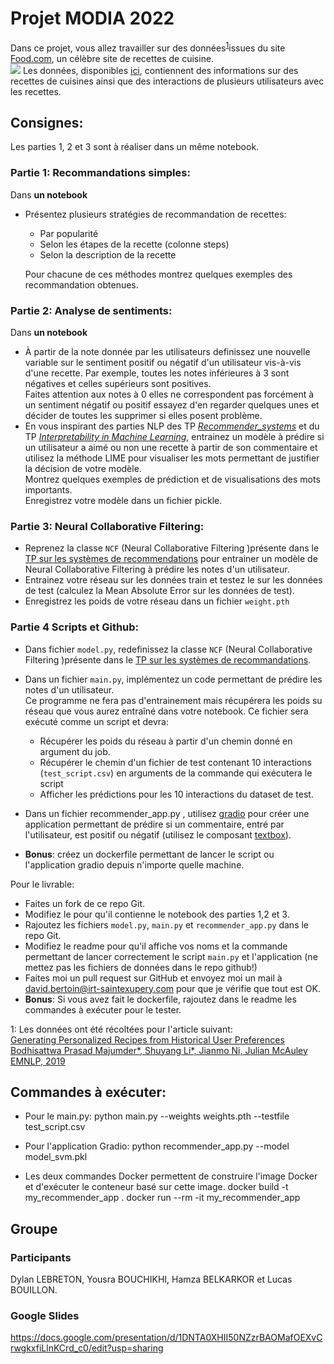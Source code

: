 # Projet MODIA 2022

Dans ce projet, vous allez travailler sur des données<sup>[1](#myfootnote1)</sup>issues du site [Food.com](https://www.food.com/), un célèbre site de recettes de cuisine.   
![](img/food.png)
Les données, disponibles [ici](https://drive.google.com/drive/folders/18JyoxTIrIH2s2wG6HtxGiKsdFtGSfUWm?usp=sharing), contiennent des informations sur des recettes de cuisines ainsi que des interactions de plusieurs utilisateurs avec les recettes.   

## Consignes:
Les parties 1, 2 et 3 sont à réaliser dans un même notebook.
### Partie 1: Recommandations simples:
Dans __un notebook__
*   Présentez plusieurs stratégies de recommandation  de recettes:
    *   Par popularité
    *   Selon les étapes de la recette (colonne steps)
    *   Selon la description de la recette 

    Pour chacune de ces méthodes montrez quelques exemples des recommandation  obtenues.

### Partie 2: Analyse de sentiments:
Dans __un notebook__
*   À partir de la note donnée par les utilisateurs definissez une nouvelle variable sur le sentiment positif ou négatif d'un utilisateur vis-à-vis d'une recette.
Par exemple, toutes les notes inférieures à 3 sont négatives et celles supérieurs sont positives.  
Faites attention aux notes à 0 elles ne correspondent pas forcément à un sentiment négatif ou positif essayez d'en regarder quelques unes et décider de toutes les supprimer si elles posent problème.
* En vous inspirant des parties NLP des TP [_Recommender_systems_](https://colab.research.google.com/github/DavidBert/N7-techno-IA/blob/master/code/recommender_systems/INSA_Reco_solution.ipynb#scrollTo=CSWUNjSB5oo-) et du TP [_Interpretability in Machine Learning_](https://colab.research.google.com/github/wikistat/AI-Frameworks/blob/website/code/interpretability/TP_interpretability_solution.ipynb), entrainez un modèle à prédire si un utilisateur a aimé ou non une recette à partir de son commentaire et utilisez la méthode LIME pour visualiser les mots permettant de justifier la décision de votre modèle.  
Montrez quelques exemples de prédiction et de visualisations des mots importants.  
Enregistrez votre modèle dans un fichier pickle.


### Partie 3: Neural Collaborative Filtering:
* Reprenez la classe ```NCF``` (Neural Collaborative Filtering )présente dans le [TP sur les systèmes de recommendations](https://colab.research.google.com/github/wikistat/AI-Frameworks/blob/website/code/recommender_systems/INSA_Reco_solution.ipynb) pour entrainer un modèle de Neural Collaborative Filtering à prédire les notes d'un utilisateur.
* Entrainez votre réseau sur les données train et testez le sur les données de test (calculez la Mean Absolute Error sur les données de test).
* Enregistrez les poids de votre réseau dans un fichier ```weight.pth```


### Partie 4 Scripts et Github:
*   Dans fichier ```model.py```, redefinissez la classe ```NCF``` (Neural Collaborative Filtering )présente dans le [TP sur les systèmes de recommandations](https://colab.research.google.com/github/wikistat/AI-Frameworks/blob/website/code/recommender_systems/INSA_Reco_solution.ipynb).
* Dans un fichier ```main.py```, implémentez un code permettant de prédire les notes d'un utilisateur.  
Ce programme ne fera pas d'entrainement mais récupérera les poids su réseau que vous aurez entraîné dans votre notebook.
Ce fichier sera exécuté comme un script et devra:
    * Récupérer les poids du réseau à partir d'un chemin donné en argument du job.
    * Récupérer le chemin d'un fichier de test contenant 10 interactions (```test_script.csv```) en arguments de la commande qui exécutera le script 
    *   Afficher les prédictions pour les 10 interactions du dataset de test.  

* Dans un fichier recommender_app.py , utilisez [gradio](https://gradio.app/) pour créer une application permettant de prédire si un commentaire, entré par l'utilisateur, est positif ou négatif (utilisez le composant [textbox](https://gradio.app/docs/#textbox)).

*   __Bonus__: créez un dockerfile permettant de lancer le script ou l'application gradio depuis n'importe quelle machine.

Pour le livrable:

*   Faites un fork de ce repo Git.
*   Modifiez le pour qu'il contienne le notebook des parties 1,2 et 3.
*   Rajoutez les fichiers ```model.py```, ```main.py``` et ```recommender_app.py``` dans le repo Git.	
*   Modifiez le readme pour qu'il affiche vos noms et la commande permettant de lancer correctement le script ```main.py``` et l'application (ne mettez pas les fichiers de données dans le repo github!)
* Faites moi un pull request sur GitHub et envoyez moi un mail à david.bertoin@irt-saintexupery.com pour que je vérifie que tout est OK.
* __Bonus__: Si vous avez fait le dockerfile, rajoutez dans le readme les commandes à exécuter pour le tester.

<a name="myfootnote1">1</a>: Les données ont été récoltées  pour l'article suivant:  
 [Generating Personalized Recipes from Historical User Preferences
Bodhisattwa Prasad Majumder*, Shuyang Li*, Jianmo Ni, Julian McAuley
EMNLP, 2019](https://www.aclweb.org/anthology/D19-1613/)

## Commandes à exécuter:

* Pour le main.py:
python main.py --weights weights.pth --testfile test_script.csv

* Pour l'application Gradio:
python recommender_app.py --model model_svm.pkl

* Les deux commandes Docker permettent de construire l'image Docker et d'exécuter le conteneur basé sur cette image.
docker build -t my_recommender_app .
docker run --rm -it my_recommender_app

## Groupe

### Participants
Dylan LEBRETON, Yousra BOUCHIKHI, Hamza BELKARKOR et Lucas BOUILLON.

### Google Slides
https://docs.google.com/presentation/d/1DNTA0XHII50NZzrBAOMafOEXvCrwgkxfiLlnKCrd_c0/edit?usp=sharing
